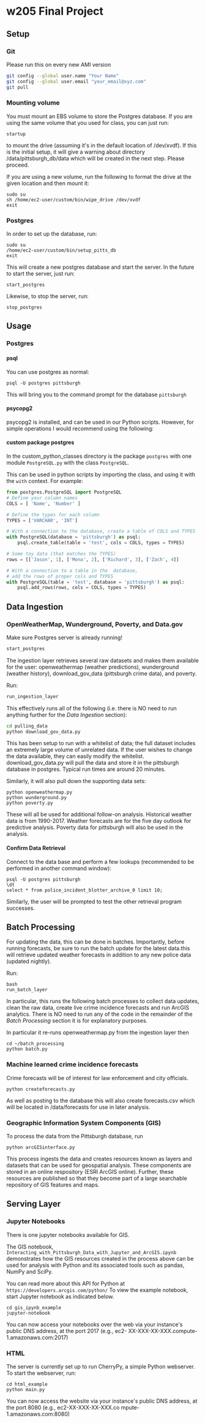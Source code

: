 # w205 Final Project

## Setup

### Git
Please run this on every new AMI version
```bash
git config --global user.name "Your Name"
git config --global user.email "your_email@xyz.com"
git pull
```

### Mounting volume
You must mount an EBS volume to store the Postgres database. If you are using the same volume that you used for class, you can just run:
```
startup
```
to mount the drive (assuming it's in the default location of /dev/xvdf). If this is the initial setup, it will give a warning about directory /data/pittsburgh_db/data which will be created in the next step. Please proceed.

If you are using a new volume, run the following to format the drive at the given location and then mount it:
```
sudo su
sh /home/ec2-user/custom/bin/wipe_drive /dev/xvdf
exit
```

### Postgres

In order to set up the database, run:
```
sudo su
/home/ec2-user/custom/bin/setup_pitts_db
exit
```

This will create a new postgres database and start the server. In the future to start the server, just run:
```
start_postgres
```

Likewise, to stop the server, run:
```
stop_postgres
```

## Usage

### Postgres

#### psql
You can use postgres as normal:
```
psql -U postgres pittsburgh
```

This will bring you to the command prompt for the database `pittsburgh`

#### psycopg2
psycopg2 is installed, and can be used in our Python scripts. However, for simple operations I would recommend using the following:

#### custom package postgres
In the custom_python_classes directory is the package `postgres` with one module `PostgreSQL.py` with the class `PostgreSQL`.

This can be used in python scripts by importing the class, and using it with the `with` context. For example:
```python
from postgres.PostgreSQL import PostgreSQL
# Define your column names
COLS = [ 'Name', 'Number' ]

# Define the types for each column
TYPES = ['VARCHAR', 'INT']

# With a connection to the database, create a table of COLS and TYPES
with PostgreSQL(database = 'pittsburgh') as psql:
    psql.create_table(table = 'test', cols = COLS, types = TYPES)

# Some toy data (that matches the TYPES)
rows = [['Jason', 1], ['Mona', 2], ['Richard', 3], ['Zach', 4]]

# With a connection to a table in the  database,
# add the rows of proper cols and TYPES
with PostgreSQL(table = 'test', database = 'pittsburgh') as psql:
    psql.add_rows(rows, cols = COLS, types = TYPES)
```

## Data Ingestion

### OpenWeatherMap, Wunderground, Poverty, and Data.gov

Make sure Postgres server is already running!
```bash
start_postgres
```

The ingestion layer retrieves several raw datasets and makes them available for the user: openweathermap (weather predictions), wunderground (weather history), download_gov_data (pittsburgh crime data), and poverty.

Run:
```bash
run_ingestion_layer
```

This effectively runs all of the following (i.e. there is NO need to run anything further for the *Data Ingestion* section):

```bash
cd pulling_data
python download_gov_data.py
```

This has been setup to run with a whitelist of data; the full dataset includes an extremely large volume of unrelated data. If the user wishes to change the data available, they can easily modify the whitelist. download_gov_data.py will pull the data and store it in the pittsburgh database in postgres. Typical run times are around 20 minutes.

Similarly, it will also pull down the supporting data sets:
```
python openweathermap.py
python wunderground.py
python poverty.py
```

These will all be used for additional follow-on analysis. Historical weather data is from 1990-2017. Weather forecasts are for the five day outlook for predictive analysis. Poverty data for pittsburgh will also be used in the analysis.

#### Confirm Data Retrieval

Connect to the data base and perform a few lookups (recommended to be performed in another command window):
```
psql -U postgres pittsburgh
\dt
select * from police_incident_blotter_archive_0 limit 10;
```
Similarly, the user will be prompted to test the other retrieval program successes.

## Batch Processing

For updating the data, this can be done in batches. Importantly, before running forecasts, be sure to run the batch update for the latest data.this will retrieve updated weather forecasts in addition to any new police data (updated nightly).

Run:
```
bash
run_batch_layer
```

In particular, this runs the following batch processes to collect data updates, clean the raw data, create live crime incidence forecasts and run ArcGIS analytics. There is NO need to run any of the code in the remainder of the *Batch Processing* section it is for explanatory purposes.

In particular it re-runs openweathermap.py from the ingestion layer then

```
cd ~/batch_processing
python batch.py
```

### Machine learned crime incidence forecasts

Crime forecasts will be of interest for law enforcement and city officials.
```
python createforecasts.py
```
As well as posting to the database this will also create forecasts.csv which will be located in /data/forecasts for use in later analysis.


### Geographic Information System Components (GIS)

To process the data from the Pittsburgh database, run
```
python arcGISinterface.py
```

This process ingests the data and creates resources known as layers and datasets that can be used for geospatial analysis.  These components are stored in an online respository (ESRI ArcGIS online). Further, these resources are published so that they become part of a large searchable repository of GIS features and maps.


## Serving Layer

### Jupyter Notebooks

There is one jupyter notebooks available for GIS.

The GIS notebook, `Interacting_with_Pittsburgh_Data_with_Jupyter_and_ArcGIS.ipynb` demonstrates how the GIS resources created in the process above can be used for analysis with Python and its associated tools such as pandas, NumPy and SciPy. 

You can read more about this API for Python at `https://developers.arcgis.com/python/` To view the example notebook, start Jupyter notebook as indicated below.

```
cd gis_ipynb_example 
jupyter-notebook
```
You can now access your notebooks over the web via your instance's public DNS address, at the port 2017 (e.g., ec2-
XX-XXX-XX-XXX.compute-1.amazonaws.com:2017)


### HTML
The server is currently set up to run CherryPy, a simple Python webserver. To start the webserver, run:
```
cd html_example
python main.py
```
You can now access the website via your instance's public DNS address, at the port 8080 (e.g., ec2-XX-XXX-XX-XXX.co
mpute-1.amazonaws.com:8080)
